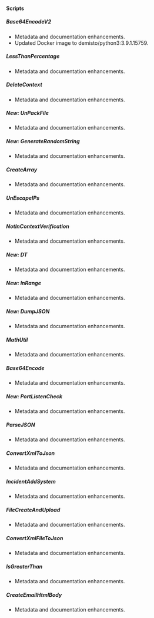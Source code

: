 
#### Scripts
##### Base64EncodeV2
- Metadata and documentation enhancements.
- Updated Docker image to demisto/python3:3.9.1.15759.
##### LessThanPercentage
- Metadata and documentation enhancements.
##### DeleteContext
- Metadata and documentation enhancements.
##### New: UnPackFile
- Metadata and documentation enhancements.
##### New: GenerateRandomString
- Metadata and documentation enhancements.
##### CreateArray
- Metadata and documentation enhancements.
##### UnEscapeIPs
- Metadata and documentation enhancements.
##### NotInContextVerification
- Metadata and documentation enhancements.
##### New: DT
- Metadata and documentation enhancements.
##### New: InRange
- Metadata and documentation enhancements.
##### New: DumpJSON
- Metadata and documentation enhancements.
##### MathUtil
- Metadata and documentation enhancements.
##### Base64Encode
- Metadata and documentation enhancements.
##### New: PortListenCheck
- Metadata and documentation enhancements.
##### ParseJSON
- Metadata and documentation enhancements.
##### ConvertXmlToJson
- Metadata and documentation enhancements.
##### IncidentAddSystem
- Metadata and documentation enhancements.
##### FileCreateAndUpload
- Metadata and documentation enhancements.
##### ConvertXmlFileToJson
- Metadata and documentation enhancements.
##### IsGreaterThan
- Metadata and documentation enhancements.
##### CreateEmailHtmlBody
- Metadata and documentation enhancements.

